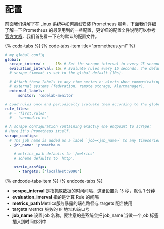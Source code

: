 # 配置

前面我们讲解了在 Linux 系统中如何离线安装 Prometheus 服务，下面我们详细了解一下 Prometheus 的最常用到的一些配置，更详细的配置文件说明可以参考[官方文档](https://prometheus.io/docs/prometheus/latest/configuration/configuration/)，我们首先看一下它的默认的配置文件。

{% code-tabs %}
{% code-tabs-item title="prometheus.yml" %}
```yaml
# my global config
global:
  scrape_interval:     15s # Set the scrape interval to every 15 seconds. Default is every 1 minute.
  evaluation_interval: 15s # Evaluate rules every 15 seconds. The default is every 1 minute.
  # scrape_timeout is set to the global default (10s).

  # Attach these labels to any time series or alerts when communicating with
  # external systems (federation, remote storage, Alertmanager).
  external_labels:
      monitor: 'codelab-monitor'

# Load rules once and periodically evaluate them according to the global 'evaluation_interval'.
rule_files:
  # - "first.rules"
  # - "second.rules"

# A scrape configuration containing exactly one endpoint to scrape:
# Here it's Prometheus itself.
scrape_configs:
  # The job name is added as a label `job=<job_name>` to any timeseries scraped from this config.
  - job_name: 'prometheus'

    # metrics_path defaults to '/metrics'
    # scheme defaults to 'http'.

    static_configs:
      - targets: ['localhost:9090']
```
{% endcode-tabs-item %}
{% endcode-tabs %}

* **scrape\_interval** 是指抓取数据的时间间隔，这里设置为 15 秒，默认 1 分钟
* **evaluation\_interval** 指的是计算 Rule 的间隔
* **metrics\_path** Metrics服务暴露的端点路径与 targets 配合使用
* **targets** Metrics 服务的 IP 地址和端口号
* **job\_name** 设置 job 名称，要注意的是系统会把 job\_name 当做一个 job 标签插入到时间序列中 



